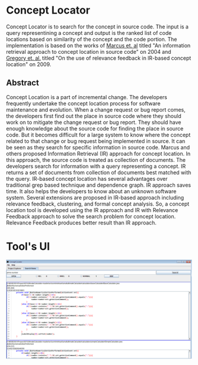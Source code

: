 # Concept Locator

Concept Locator is to search for the concept in source code. The input is a query representining a concept and output is the ranked list of
code locations based on similarity of the concept and the code portion. The implementation is based on the works of [Marcus et. al](http://www.cs.wayne.edu/~severe/publications/Marcus.WCRE.2004.IRApproach.pdf)
titled "An information retrieval approach to concept location in source code" on 2004 and [Gregory et. al.](http://ai2-s2-pdfs.s3.amazonaws.com/cca2/439b3ebaa377f34a942f4826c559b0c9eafb.pdf)
titled "On the use of relevance feedback in IR-based concept location" on 2009. 

## Abstract
Concept Location is a part of incremental change. The developers frequently undertake the concept location process for software maintenance and evolution. When a change request or bug report comes, the developers first find out the place in source code where they should work on to mitigate the change request or bug report. They should have enough knowledge about the source code for finding the place in source code. But it becomes difficult for a large system to know where the concept related to that change or bug request being implemented in source. It can be seen as they search for specific information in source code. Marcus and others proposed Information Retrieval (IR) approach for concept location. In this approach, the source code is treated as collection of documents. The developers search for information with a query representing a concept. IR returns a set of documents from collection of documents best matched with the query. IR-based concept location has several advantages over traditional grep based technique and dependence graph. IR approach saves time. It also helps the developers to know about an unknown software system. Several extensions are proposed in IR-based approach including relevance feedback, clustering, and formal concept analysis. So, a concept location tool is developed using the IR approach and IR with Relevance Feedback approach to solve the search problem for concept location. Relevance Feedback produces better result than IR approach.


# Tool's UI
![A sample Search Result in Concept Locator Tool](img/Search%20Result.PNG)

